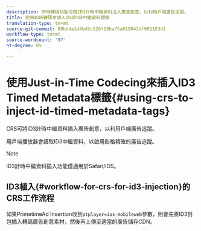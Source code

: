 ```yaml
---
description: 即時轉碼功能可將ID3計時中繼資料注入廣告創意，以利用戶端廣告追蹤。
title: 使用即時轉碼來插入ID3計時中繼資料標籤
translation-type: tm+mt
source-git-commit: 89bdda1d4bd5c126f19ba75a819942df901183d1
workflow-type: tm+mt
source-wordcount: '97'
ht-degree: 0%

---
```



# 使用Just-in-Time Codecing來插入ID3 Timed Metadata標籤{#using-crs-to-inject-id-timed-metadata-tags}

CRS可將ID3計時中繼資料插入廣告創意，以利用戶端廣告追蹤。

用戶端播放器會讀取ID3中繼資料，以啟用影格精確的廣告追蹤。

>[!NOTE]
>
>ID3計時中繼資料插入功能僅適用於Safari/iOS。

## ID3植入{#workflow-for-crs-for-id3-injection}的CRS工作流程

如果PrimetimeAd Insertion收到`ptplayer=ios-mobileweb`參數，則會先將ID3封包插入轉碼廣告創意素材，然後再上傳至適當的廣告儲存CDN。
